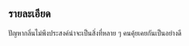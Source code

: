 ## รายละเอียด
ปัญหากลิ่นไม่พึงประสงค์น่าจะเป็นสิ่งที่หลาย ๆ คนคุ้ยเคยกันเป็นอย่างดี
<!--stackedit_data:
eyJoaXN0b3J5IjpbLTE2NDg1Njg5ODAsLTExNDkwMTk1MzJdfQ
==
-->